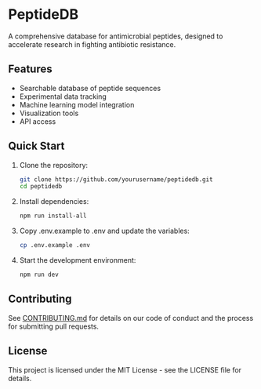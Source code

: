 # PeptideDB

A comprehensive database for antimicrobial peptides, designed to accelerate research in fighting antibiotic resistance.

## Features

- Searchable database of peptide sequences
- Experimental data tracking
- Machine learning model integration
- Visualization tools
- API access

## Quick Start

1. Clone the repository:
   ```bash
   git clone https://github.com/yourusername/peptidedb.git
   cd peptidedb
   ```

2. Install dependencies:
   ```bash
   npm run install-all
   ```

3. Copy .env.example to .env and update the variables:
   ```bash
   cp .env.example .env
   ```

4. Start the development environment:
   ```bash
   npm run dev
   ```

## Contributing

See [CONTRIBUTING.md](docs/CONTRIBUTING.md) for details on our code of conduct and the process for submitting pull requests.

## License

This project is licensed under the MIT License - see the LICENSE file for details.